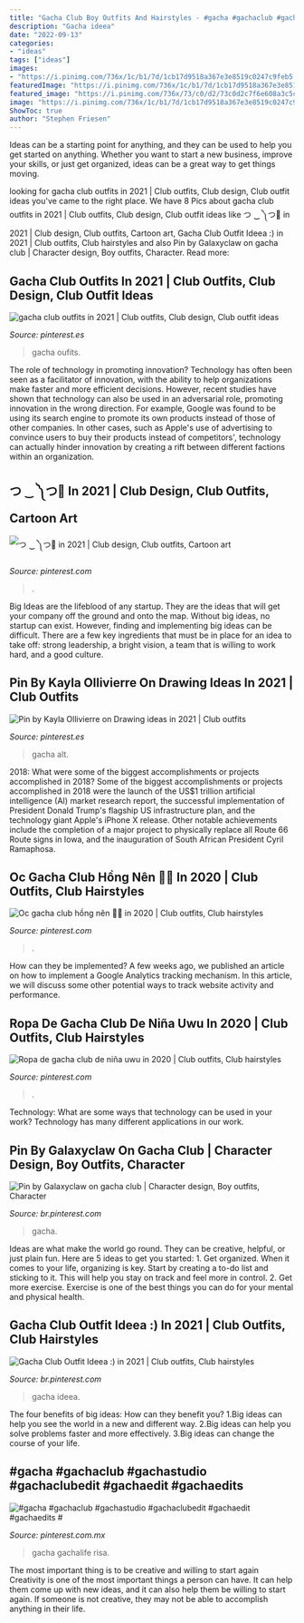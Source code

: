 ```yaml
---
title: "Gacha Club Boy Outfits And Hairstyles - #gacha #gachaclub #gachastudio #gachaclubedit #gachaedit #gachaedits #"
description: "Gacha ideea"
date: "2022-09-13"
categories:
- "ideas"
tags: ["ideas"]
images:
- "https://i.pinimg.com/736x/1c/b1/7d/1cb17d9518a367e3e8519c0247c9feb5.jpg"
featuredImage: "https://i.pinimg.com/736x/1c/b1/7d/1cb17d9518a367e3e8519c0247c9feb5.jpg"
featured_image: "https://i.pinimg.com/736x/73/c0/d2/73c0d2c7f6e608a3c5c3611391c6d674.jpg"
image: "https://i.pinimg.com/736x/1c/b1/7d/1cb17d9518a367e3e8519c0247c9feb5.jpg"
ShowToc: true
author: "Stephen Friesen"
---
```



Ideas can be a starting point for anything, and they can be used to help you get started on anything. Whether you want to start a new business, improve your skills, or just get organized, ideas can be a great way to get things moving.

	

		
looking for gacha club outfits in 2021 | Club outfits, Club design, Club outfit ideas you've came to the right place. We have 8 Pics about gacha club outfits in 2021 | Club outfits, Club design, Club outfit ideas like つ ‿ ༽つ🔪 in 2021 | Club design, Club outfits, Cartoon art, Gacha Club Outfit Ideea :) in 2021 | Club outfits, Club hairstyles and also Pin by Galaxyclaw on gacha club | Character design, Boy outfits, Character. Read more:
		
    
## Gacha Club Outfits In 2021 | Club Outfits, Club Design, Club Outfit Ideas

<img loading=lazy src="https://i.pinimg.com/736x/c2/04/be/c204bedb8a2ef6cc8347d63ad37738fa.jpg" onerror="this.onerror=null;this.src='https://tse2.mm.bing.net/th?id=OIP.AMW9144IAUqz6QROcj8q1AHaFV&amp;pid=15.1';" alt="gacha club outfits in 2021 | Club outfits, Club design, Club outfit ideas">

_Source: pinterest.es_

>gacha oufits. 

	

The role of technology in promoting innovation?
Technology has often been seen as a facilitator of innovation, with the ability to help organizations make faster and more efficient decisions. However, recent studies have shown that technology can also be used in an adversarial role, promoting innovation in the wrong direction. For example, Google was found to be using its search engine to promote its own products instead of those of other companies. In other cases, such as Apple's use of advertising to convince users to buy their products instead of competitors', technology can actually hinder innovation by creating a rift between different factions within an organization.

    
## つ ‿ ༽つ🔪 In 2021 | Club Design, Club Outfits, Cartoon Art

<img loading=lazy src="https://i.pinimg.com/736x/5a/cc/45/5acc45534e6171633b3fa71b628225c6.jpg" onerror="this.onerror=null;this.src='https://tse3.mm.bing.net/th?id=OIP._0x2g4XoUI-_bLcaEB7_LwHaL_&amp;pid=15.1';" alt="つ ‿ ༽つ🔪 in 2021 | Club design, Club outfits, Cartoon art">

_Source: pinterest.com_

>. 

	

Big Ideas are the lifeblood of any startup. They are the ideas that will get your company off the ground and onto the map. Without big ideas, no startup can exist. However, finding and implementing big ideas can be difficult. There are a few key ingredients that must be in place for an idea to take off: strong leadership, a bright vision, a team that is willing to work hard, and a good culture.

    
## Pin By Kayla Ollivierre On Drawing Ideas In 2021 | Club Outfits

<img loading=lazy src="https://i.pinimg.com/736x/1c/b1/7d/1cb17d9518a367e3e8519c0247c9feb5.jpg" onerror="this.onerror=null;this.src='https://tse4.mm.bing.net/th?id=OIP.TOEBUil6b16zZe6MPHrnxQHaHR&amp;pid=15.1';" alt="Pin by Kayla Ollivierre on Drawing ideas in 2021 | Club outfits">

_Source: pinterest.es_

>gacha alt. 

	

2018: What were some of the biggest accomplishments or projects accomplished in 2018?
Some of the biggest accomplishments or projects accomplished in 2018 were the launch of the US$1 trillion artificial intelligence (AI) market research report, the successful implementation of President Donald Trump's flagship US infrastructure plan, and the technology giant Apple's iPhone X release. Other notable achievements include the completion of a major project to physically replace all Route 66 Route signs in Iowa, and the inauguration of South African President Cyril Ramaphosa.

    
## Oc Gacha Club Hồng Nên 🌸🌸 In 2020 | Club Outfits, Club Hairstyles

<img loading=lazy src="https://i.pinimg.com/736x/1d/cc/40/1dcc40edbb026db9a8c4ce8b9e1733e7.jpg" onerror="this.onerror=null;this.src='https://tse3.mm.bing.net/th?id=OIP.kWwaBxuDlGEUvMHRcm54OQHaHa&amp;pid=15.1';" alt="Oc gacha club hồng nên 🌸🌸 in 2020 | Club outfits, Club hairstyles">

_Source: pinterest.com_

>. 

	

How can they be implemented?
A few weeks ago, we published an article on how to implement a Google Analytics tracking mechanism. In this article, we will discuss some other potential ways to track website activity and performance.

    
## Ropa De Gacha Club De Niña Uwu In 2020 | Club Outfits, Club Hairstyles

<img loading=lazy src="https://i.pinimg.com/736x/95/be/a5/95bea599f11c3a7742310268d593b037.jpg" onerror="this.onerror=null;this.src='https://tse3.mm.bing.net/th?id=OIP.dWPEQ99YHA900-uliIs14AHaHY&amp;pid=15.1';" alt="Ropa de gacha club de niña uwu in 2020 | Club outfits, Club hairstyles">

_Source: pinterest.com_

>. 

	

Technology: What are some ways that technology can be used in your work?
Technology has many different applications in our work.

    
## Pin By Galaxyclaw On Gacha Club | Character Design, Boy Outfits, Character

<img loading=lazy src="https://i.pinimg.com/736x/9e/0e/f8/9e0ef817d79e46cc54c1d8ba1784e769.jpg" onerror="this.onerror=null;this.src='https://tse3.mm.bing.net/th?id=OIP.rIvZz--pSFcSdwwGFTzKYgHaEK&amp;pid=15.1';" alt="Pin by Galaxyclaw on gacha club | Character design, Boy outfits, Character">

_Source: br.pinterest.com_

>gacha. 

	

Ideas are what make the world go round. They can be creative, helpful, or just plain fun. Here are 5 ideas to get you started: 1. Get organized. When it comes to your life, organizing is key. Start by creating a to-do list and sticking to it. This will help you stay on track and feel more in control. 2. Get more exercise. Exercise is one of the best things you can do for your mental and physical health.

    
## Gacha Club Outfit Ideea :) In 2021 | Club Outfits, Club Hairstyles

<img loading=lazy src="https://i.pinimg.com/736x/91/1c/35/911c35f0256879e9b9f41b251c05b38f.jpg" onerror="this.onerror=null;this.src='https://tse4.mm.bing.net/th?id=OIP.Yx8tDHiJ4A5yrRQgCL92-gHaHa&amp;pid=15.1';" alt="Gacha Club Outfit Ideea :) in 2021 | Club outfits, Club hairstyles">

_Source: br.pinterest.com_

>gacha ideea. 

	

The four benefits of big ideas: How can they benefit you?
1.Big ideas can help you see the world in a new and different way.
2.Big ideas can help you solve problems faster and more effectively.
3.Big ideas can change the course of your life.

    
## #gacha #gachaclub #gachastudio #gachaclubedit #gachaedit #gachaedits #

<img loading=lazy src="https://i.pinimg.com/736x/73/c0/d2/73c0d2c7f6e608a3c5c3611391c6d674.jpg" onerror="this.onerror=null;this.src='https://tse2.mm.bing.net/th?id=OIP.mO2RyedJ7jCebASHvDE_dAHaHY&amp;pid=15.1';" alt="#gacha #gachaclub #gachastudio #gachaclubedit #gachaedit #gachaedits #">

_Source: pinterest.com.mx_

>gacha gachalife risa. 

	

The most important thing is to be creative and willing to start again
Creativity is one of the most important things a person can have. It can help them come up with new ideas, and it can also help them be willing to start again. If someone is not creative, they may not be able to accomplish anything in their life.

